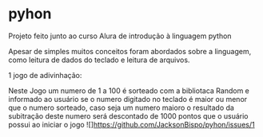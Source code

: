# pyhon

Projeto feito junto ao curso Alura de introdução à linguagem python

Apesar de simples muitos conceitos foram abordados sobre a linguagem, como leitura de dados do teclado e leitura de arquivos.

1 jogo de adivinhação:

Neste Jogo um numero de 1 a 100 é sorteado com a bibliotaca Random e informado ao usuário se o numero digitado no teclado é maior ou menor que o numero sorteado,
caso seja um numero maioro o resultado da subitração deste numero será descontado de 1000 pontos que o usuário possui ao iniciar o jogo
![]https://github.com/JacksonBispo/pyhon/issues/1
